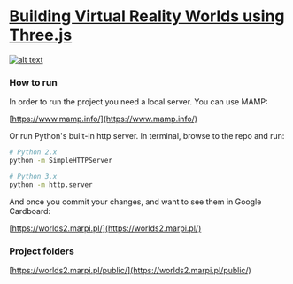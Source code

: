 # [Building Virtual Reality Worlds using Three.js](http://grayarea.org/workshop/building-virtual-reality-worlds-using-three-js/)

[![alt text](http://worlds2.marpi.pl/assets/image.jpg "Building Virtual Reality Worlds using Three.js")](https://worlds2.marpi.pl/)

### How to run

In order to run the project you need a local server. You can use MAMP:

[https://www.mamp.info/](https://www.mamp.info/)

Or run Python's built-in http server.
In terminal, browse to the repo and run:

```sh
# Python 2.x
python -m SimpleHTTPServer
```

```sh
# Python 3.x
python -m http.server
```

And once you commit your changes, and want to see them in Google Cardboard:

[https://worlds2.marpi.pl/](https://worlds2.marpi.pl/)

### Project folders

[https://worlds2.marpi.pl/public/](https://worlds2.marpi.pl/public/)
